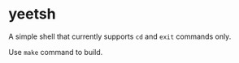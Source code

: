 # yeetsh
A simple shell that currently supports `cd` and `exit` commands only.  
  
Use `make` command to build.
